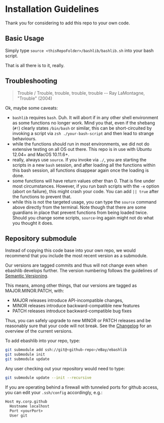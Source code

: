 Installation Guidelines
=======================

Thank you for considering to add this repo to your own code.

Basic Usage
-----------

Simply type `source <thisRepoFolder>/bashlib/bashlib.sh` into your bash script.

That is all there is to it, really. 

Troubleshooting
---------------

> Trouble / Trouble, trouble, trouble, trouble
-- Ray LaMontagne, "Trouble" (2004)

Ok, maybe some caveats:

* `bashlib` requires `bash`. Duh. It will abort if in any other shell environment
  as some functions no longer work. Mind you that, even if the shebang (`#!`)
  clearly states `/bin/bash` or similar, this can be short-circuited by invoking
  a script via `zsh ./your-bash-script` and then lead to strange behaviours.
* while the functions should run in most environments, we did not do extensive testing
  on all OS out there. This repo is in use with Ubuntu 12.04+ and MacOS 10.11.6+.
* really, always use `source`. If you invoke via `./`, you are starting the scripts
  in a new `bash` session, and after loading all the functions within this bash session,
  all functions disappear again once the loading is done.
* some functions will have return values other than 0. That is fine under most 
  circumstances. However, if you run bash scripts with the `-e` option (abort
  on failure), this might crash your code. You can add `|| true` after the
  functions to prevent that.
* while this is not the targeted usage, you can type the `source` command above
  directly from the terminal. Note though that there are some guardians in place
  that prevent functions from being loaded twice. Should you change some scripts,
  `source`-ing again might not do what you thought it does.

Repository submodule
--------------------

Instead of copying this code base into your own repo, we would recommend that
you include the most recent version as a submodule. 

Our versions are tagged commits and thus will not change even when ebashlib
develops further. The version numbering follows the guidelines of [Semantic
Versioning](http://semver.org/spec/v2.0.0.html).

This means, among other things, that our versions are tagged as
MAJOR.MINOR.PATCH, with:

* MAJOR releases introduce API-incompatible changes,
* MINOR releases introduce backward-compatible new features
* PATCH releases introduce backward-compatible bug fixes

Thus, you can safely upgrade to new MINOR or PATCH releases and be reasonably
sure that your code will not break. See the [Changelog](CHANGELOG.md) for an
overview of the current versions.

To add ebashlib into your repo, type:

```bash
git submodule add ssh://git@<github-repo>/eBay/ebashlib
git submodule init
git submodule update
```

Any user checking out your repository would need to type:

```bash
git submodule update --init --recursive
``` 

If you are operating behind a firewall with tunneled ports for github access,
you can edit your `.ssh/config` accordingly, e.g.:

```txt
Host my.corp.github
  Hostname localhost
  Port <yourPort>
  User git
```
